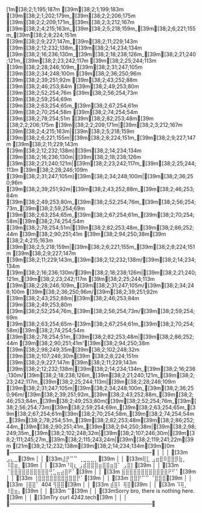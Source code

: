 [1m[38;2;1;195;187m [39m[38;2;1;199;183m [39m[38;2;1;202;179m_[39m[38;2;2;206;175m [39m[38;2;2;209;171m_[39m[38;2;3;212;167m [39m[38;2;4;215;163m_[39m[38;2;5;218;159m_[39m[38;2;6;221;155m_[39m[38;2;8;224;151m [39m[38;2;9;227;147m_[39m[38;2;11;229;143m [39m[38;2;12;232;138m_[39m[38;2;14;234;134m [39m[38;2;16;236;130m_[39m[38;2;18;238;126m_[39m[38;2;21;240;121m_[39m[38;2;23;242;117m [39m[38;2;25;244;113m [39m[38;2;28;246;109m_[39m[38;2;31;247;105m [39m[38;2;34;248;100m [39m[38;2;36;250;96m [39m[38;2;39;251;92m [39m[38;2;43;252;88m [39m[38;2;46;253;84m [39m[38;2;49;253;80m [39m[38;2;52;254;76m [39m[38;2;56;254;73m [39m[38;2;59;254;69m [39m[38;2;63;254;65m_[39m[38;2;67;254;61m [39m[38;2;70;254;58m [39m[38;2;74;254;54m [39m[38;2;78;254;51m [39m[38;2;82;253;48m[39m
[38;2;2;206;175m [39m[38;2;2;209;171m|[39m[38;2;3;212;167m [39m[38;2;4;215;163m|[39m[38;2;5;218;159m [39m[38;2;6;221;155m|[39m[38;2;8;224;151m_[39m[38;2;9;227;147m [39m[38;2;11;229;143m [39m[38;2;12;232;138m)[39m[38;2;14;234;134m [39m[38;2;16;236;130m|[39m[38;2;18;238;126m [39m[38;2;21;240;121m|[39m[38;2;23;242;117m_[39m[38;2;25;244;113m [39m[38;2;28;246;109m [39m[38;2;31;247;105m)[39m[38;2;34;248;100m|[39m[38;2;36;250;96m [39m[38;2;39;251;92m|[39m[38;2;43;252;88m_[39m[38;2;46;253;84m [39m[38;2;49;253;80m_[39m[38;2;52;254;76m_[39m[38;2;56;254;73m_[39m[38;2;59;254;69m [39m[38;2;63;254;65m_[39m[38;2;67;254;61m_[39m[38;2;70;254;58m|[39m[38;2;74;254;54m [39m[38;2;78;254;51m|[39m[38;2;82;253;48m_[39m[38;2;86;252;44m [39m[38;2;90;251;41m [39m[38;2;94;250;38m[39m
[38;2;4;215;163m [39m[38;2;5;218;159m|[39m[38;2;6;221;155m_[39m[38;2;8;224;151m [39m[38;2;9;227;147m [39m[38;2;11;229;143m_[39m[38;2;12;232;138m/[39m[38;2;14;234;134m [39m[38;2;16;236;130m/[39m[38;2;18;238;126m|[39m[38;2;21;240;121m_[39m[38;2;23;242;117m [39m[38;2;25;244;113m [39m[38;2;28;246;109m_[39m[38;2;31;247;105m/[39m[38;2;34;248;100m [39m[38;2;36;250;96m/[39m[38;2;39;251;92m [39m[38;2;43;252;88m|[39m[38;2;46;253;84m [39m[38;2;49;253;80m [39m[38;2;52;254;76m_[39m[38;2;56;254;73m/[39m[38;2;59;254;69m [39m[38;2;63;254;65m-[39m[38;2;67;254;61m_[39m[38;2;70;254;58m)[39m[38;2;74;254;54m [39m[38;2;78;254;51m_[39m[38;2;82;253;48m|[39m[38;2;86;252;44m [39m[38;2;90;251;41m'[39m[38;2;94;250;38m [39m[38;2;98;249;35m\[39m[38;2;102;248;32m [39m[38;2;107;246;30m[39m
[38;2;8;224;151m [39m[38;2;9;227;147m [39m[38;2;11;229;143m [39m[38;2;12;232;138m|[39m[38;2;14;234;134m_[39m[38;2;16;236;130m/[39m[38;2;18;238;126m_[39m[38;2;21;240;121m_[39m[38;2;23;242;117m_[39m[38;2;25;244;113m|[39m[38;2;28;246;109m [39m[38;2;31;247;105m|[39m[38;2;34;248;100m_[39m[38;2;36;250;96m/[39m[38;2;39;251;92m_[39m[38;2;43;252;88m_[39m[38;2;46;253;84m_[39m[38;2;49;253;80m([39m[38;2;52;254;76m_[39m[38;2;56;254;73m)[39m[38;2;59;254;69m_[39m[38;2;63;254;65m_[39m[38;2;67;254;61m\[39m[38;2;70;254;58m_[39m[38;2;74;254;54m_[39m[38;2;78;254;51m_[39m[38;2;82;253;48m\[39m[38;2;86;252;44m_[39m[38;2;90;251;41m_[39m[38;2;94;250;38m|[39m[38;2;98;249;35m_[39m[38;2;102;248;32m|[39m[38;2;107;246;30m|[39m[38;2;111;245;27m_[39m[38;2;115;243;24m|[39m[38;2;119;241;22m[39m
[21m[38;2;12;232;138m[39m[38;2;14;234;134m[39m[0m
 ╭──────────────────────────────────────╮
 │                                      │
 │  [33m  ⣠⣄⣀[39m                               │
 │  [33m⣼⡟⠉⠉    ⢀⣀⣀⣀⡀[39m                       │
 │  [33m⢿⣇    ⣠⣶⣿⠿⣿⣿⡿⣷⡀  ⠸⣿⣶⡀[39m               │
 │  [33m⠘⢿⣆ ⣠⣾⣿⣿⣿⣶⣿⣿⣶⣿⠁   ⣠⣿⡇[39m               │
 │  [33m  ⠈⣿⣿⣿⣿⣿⣿⣿⣿⣿⣿⢛⣁⣤⣴⣿⠟⠁[39m                │
 │  [33m  ⣿⣿⣿⣿⣿⣿⣿⣿⣿⣿⣿⣿⠟⠋⠁[39m                   │
 │  [33m  ⢸⣿⣿⣿⣿⣿⣿⣿⣿⣿⣿⡟⠁[39m                     │
 │  [33m  ⣿⣿⡟⠉⠉  ⠈⣿⣿⣿[39m                       │
 │  [33m ⢸⣿⣿⠁ 404 ⢻⣿⣿[39m                       │
 │  [33m ⣾⣿⠇       ⢿⣿[39m                       │
 │  [33m ⠹⢿⡀       ⠸⣿⣶⡄[39m                     │
 │  [33m              ⠉[39m                     │
 │  [33mSorry bro, there is nothing here. [39m  │
 │  [33mTry curl 4242.tech[39m                  │
 │                                      │
 ╰──────────────────────────────────────╯
